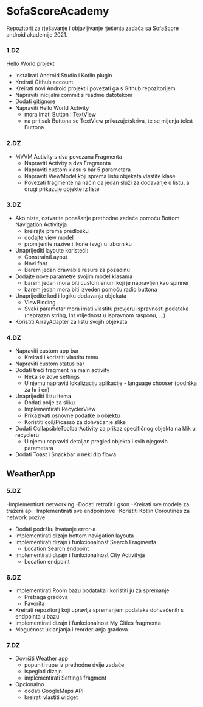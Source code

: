 # SofaScoreAcademy
Repozitorij za rješavanje i objavljivanje rješenja zadaća sa SofaScore android akademije 2021.

### 1.DZ
Hello World projekt
  - Instalirati Android Studio i Kotlin plugin
  - Kreirati Github account
  - Kreirati novi Android projekt i povezati ga s Github repozitorijem
  - Napraviti inicijalni commit s readme datotekom
  - Dodati gitignore
  - Napraviti Hello World Activity
    - mora imati Button i TextView
    - na pritisak Buttona se TextView prikazuje/skriva, te se mijenja tekst Buttona
    
### 2.DZ
- MVVM Activity s dva povezana Fragmenta
  - Napraviti Activity s dva Fragmenta
  - Napraviti custom klasu s bar 5 parametara 
  - Napraviti ViewModel koji sprema listu objekata vlastite klase
  - Povezati fragmente na način da jedan služi za dodavanje
    u listu, a drugi prikazuje objekte iz liste
    
### 3.DZ
  - Ako niste, ostvarite ponašanje prethodne zadaće pomoću Bottom Navigation Activityja
    - kreirajte prema predlošku
    - dodajte view model
    - promijenite nazive i ikone (svg) u izborniku
  - Unaprijediti layoute koristeći:
    - ConstraintLayout
    - Novi font
    - Barem jedan drawable resurs za pozadinu
  - Dodajte nove parametre svojim model klasama
    - barem jedan mora biti custom enum koji je napravljen kao spinner
    - barem jedan mora biti izveden pomoću radio buttona
  - Unaprijedite kod i logiku dodavanja objekata
    - ViewBinding
    - Svaki parametar mora imati vlastitu provjeru ispravnosti
    podataka (neprazan string, Int vrijednost u ispravnom rasponu, ...)
  - Koristiti ArrayAdapter za listu svojih objekata
  
### 4.DZ
  - Napraviti custom app bar
    - Kreirati i koristiti vlastitu temu
  - Napraviti custom status bar
  - Dodati treći fragment na main activity
    - Neka se zove settings
    - U njemu napraviti lokalizaciju aplikacije - language chooser (podrška za hr i en)
  - Unaprijediti listu itema
    - Dodati polje za sliku
    - Implementirati RecyclerView
    - Prikazivati osnovne podatke o objektu
    - Koristiti coil/Picasso za dohvaćanje slike
  - Dodati CollapsibleToolbarActivity za prikaz specifičnog objekta na klik u recycleru
    - U njemu napraviti detaljan pregled objekta i svih njegovih parametara
  - Dodati Toast i Snackbar u neki dio flowa

## WeatherApp

### 5.DZ
 -Implementirati networking
    -Dodati retrofit i gson
    -Kreirati sve modele za traženi api
    -Implementirati sve endpointove
  -Koristiti Kotlin Coroutines za network pozive
  - Dodati podršku hvatanje error-a
  - Implementirati dizajn bottom navigation layouta
  - Implementirati dizajn i funkcionalnost Search Fragmenta
    - Location Search endpoint
  - Implementirati dizajn i funkcionalnost City Activityja
    - Location endpoint

### 6.DZ
  - Implementirati Room bazu podataka i koristiti ju za spremanje
    - Pretraga gradova
    - Favorita
  - Kreirati repozitorij koji upravlja spremanjem podataka 
      dohvaćenih s endpointa u bazu
  - Implementirati dizajn i funkcionalnost My Cities fragmenta
  - Mogućnost uklanjanja i reorder-anja gradova

### 7.DZ
  - Dovršiti Weather app
    - popuniti rupe iz prethodne dvije zadaće
    - ispeglati dizajn
    - implementirati Settings fragment
  - Opcionalno
    - dodati GoogleMaps API
    - kreirati vlastiti widget
